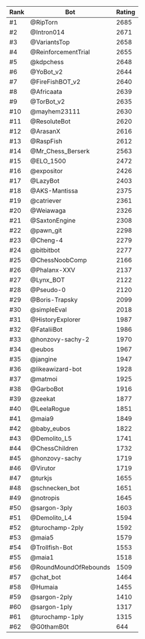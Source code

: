 Rank|Bot|Rating
---|---|---
#1|@RipTorn|2685
#2|@Intron014|2671
#3|@VariantsTop|2658
#4|@ReinforcementTrial|2655
#5|@kdpchess|2648
#6|@YoBot_v2|2644
#7|@FireFishBOT_v2|2640
#8|@Africaata|2639
#9|@TorBot_v2|2635
#10|@mayhem23111|2630
#11|@ResoluteBot|2620
#12|@ArasanX|2616
#13|@RaspFish|2612
#14|@Mr_Chess_Berserk|2563
#15|@ELO_1500|2472
#16|@expositor|2426
#17|@LazyBot|2403
#18|@AKS-Mantissa|2375
#19|@catriever|2361
#20|@Weiawaga|2326
#21|@SaxtonEngine|2308
#22|@pawn_git|2298
#23|@Cheng-4|2279
#24|@bitbitbot|2277
#25|@ChessNoobComp|2166
#26|@Phalanx-XXV|2137
#27|@Lynx_BOT|2122
#28|@Pseudo-0|2120
#29|@Boris-Trapsky|2099
#30|@simpleEval|2018
#31|@HistoryExplorer|1987
#32|@FataliiBot|1986
#33|@honzovy-sachy-2|1970
#34|@eubos|1967
#35|@jangine|1947
#36|@likeawizard-bot|1928
#37|@matmoi|1925
#38|@GarboBot|1916
#39|@zeekat|1877
#40|@LeelaRogue|1851
#41|@maia9|1849
#42|@baby_eubos|1822
#43|@Demolito_L5|1741
#44|@ChessChildren|1732
#45|@honzovy-sachy|1719
#46|@Virutor|1719
#47|@turkjs|1655
#48|@schnecken_bot|1651
#49|@notropis|1645
#50|@sargon-3ply|1603
#51|@Demolito_L4|1594
#52|@turochamp-2ply|1592
#53|@maia5|1579
#54|@Trollfish-Bot|1553
#55|@maia1|1518
#56|@RoundMoundOfRebounds|1509
#57|@chat_bot|1464
#58|@Humaia|1455
#59|@sargon-2ply|1410
#60|@sargon-1ply|1317
#61|@turochamp-1ply|1315
#62|@G0thamB0t|644
